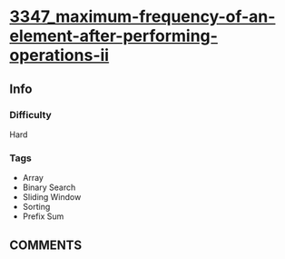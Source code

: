 # [3347_maximum-frequency-of-an-element-after-performing-operations-ii](https://leetcode.com/problems/maximum-frequency-of-an-element-after-performing-operations-ii)

## Info

### Difficulty

Hard

### Tags

- Array
- Binary Search
- Sliding Window
- Sorting
- Prefix Sum

## __COMMENTS__

> 
